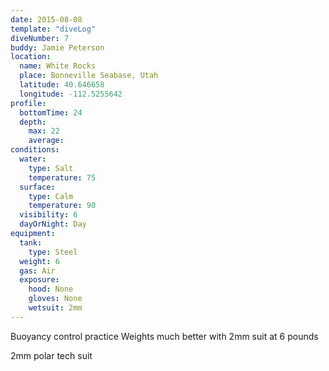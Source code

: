 ```yaml
---
date: 2015-08-08
template: "diveLog"
diveNumber: 7
buddy: Jamie Peterson
location:
  name: White Rocks
  place: Bonneville Seabase, Utah
  latitude: 40.646658
  longitude: -112.5255642
profile:
  bottomTime: 24
  depth:
    max: 22
    average:
conditions:
  water:
    type: Salt
    temperature: 75
  surface:
    type: Calm
    temperature: 90
  visibility: 6
  dayOrNight: Day
equipment:
  tank:
    type: Steel
  weight: 6
  gas: Air
  exposure:
    hood: None
    gloves: None
    wetsuit: 2mm
---
```

Buoyancy control practice
Weights much better with 2mm suit at 6 pounds

2mm polar tech suit
